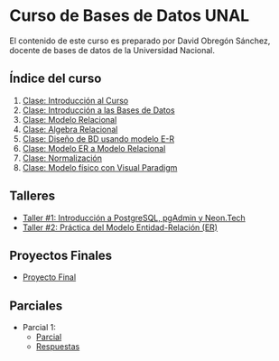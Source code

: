 # Curso de Bases de Datos UNAL

El contenido de este curso es preparado por David Obregón Sánchez, docente de bases de datos de la Universidad Nacional.
## Índice del curso

1. [Clase: Introducción al Curso](Clase%201%20-%20Introduccion%20al%20curso.md)
2. [Clase: Introducción a las Bases de Datos](Clase%202%20-%20Introducci%C3%B3n%20a%20las%20bases%20de%20datos.md)
3. [Clase: Modelo Relacional](Clase%203%20-%20Modelo%20relacional.md)
4. [Clase: Algebra Relacional](Clase%204%20-%20Algebra%20Relacional.md)
5. [Clase: Diseño de BD usando modelo E-R](Clase%205%20-%20Dise%C3%B1o%20de%20BD%20usando%20modelo%20E-R.md)
6. [Clase: Modelo ER a Modelo Relacional](Clase%206%20-%20Modelo%20ER%20a%20Modelo%20Relacional.md)
7. [Clase: Normalización](Clase%207%20%20-%20Normalizacion.md)
8. [Clase: Modelo físico con Visual Paradigm](Clase%207%20%20-%20Normalizacion.md)

## Talleres
- [Taller #1: Introducción a PostgreSQL, pgAdmin y Neon.Tech](Talleres%2FTaller%20%231.md)
- [Taller #2: Práctica del Modelo Entidad-Relación (ER)](Talleres/Taller%20%232/README.md)

## Proyectos Finales
- [Proyecto Final](Proyecto%20final.md)

## Parciales
- Parcial 1:
  - [Parcial](docs%2FParcial%201.pdf)
  - [Respuestas](Respuestas%20Parcial%20%231.md)